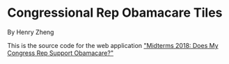 # Congressional Rep Obamacare Tiles #

By Henry Zheng

This is the source code for the web application ["Midterms 2018: Does My Congress Rep Support Obamacare?"](http://pictograf.org/does-my-congress-rep-support-obamacare/) 

 